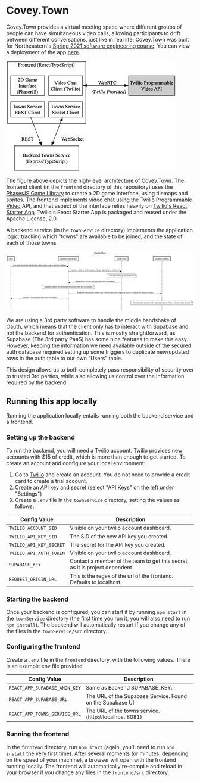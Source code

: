 # Covey.Town

Covey.Town provides a virtual meeting space where different groups of people can have simultaneous video calls, allowing participants to drift between different conversations, just like in real life.
Covey.Town was built for Northeastern's [Spring 2021 software engineering course](https://neu-se.github.io/CS4530-CS5500-Spring-2021/).
You can view a deployment of the app [here](https://coveytown-group501.netlify.app/).

![Covey.Town Architecture](docs/covey-town-architecture.png)

The figure above depicts the high-level architecture of Covey.Town.
The frontend client (in the `frontend` directory of this repository) uses the [PhaserJS Game Library](https://phaser.io) to create a 2D game interface, using tilemaps and sprites.
The frontend implements video chat using the [Twilio Programmable Video](https://www.twilio.com/docs/video) API, and that aspect of the interface relies heavily on [Twilio's React Starter App](https://github.com/twilio/twilio-video-app-react). Twilio's React Starter App is packaged and reused under the Apache License, 2.0.

A backend service (in the `townService` directory) implements the application logic: tracking which "towns" are available to be joined, and the state of each of those towns.

![OAuth Architecture](docs/oauth-architecture.png)

We are using a 3rd party software to handle the middle handshake of Oauth, which means that the client only has to interact with Supabase and not the backend for authentication. This is mostly straightforward, as Supabase (The 3rd party PaaS) has some nice features to make this easy. However, keeping the information we need available outside of the secured auth database required setting up some triggers to duplicate new/updated rows in the auth table to our own “Users” table.

This design allows us to both completely pass responsibility of security over to trusted 3rd parties, while also allowing us control over the information required by the backend.

## Running this app locally

Running the application locally entails running both the backend service and a frontend.

### Setting up the backend

To run the backend, you will need a Twilio account. Twilio provides new accounts with $15 of credit, which is more than enough to get started.
To create an account and configure your local environment:

1. Go to [Twilio](https://www.twilio.com/) and create an account. You do not need to provide a credit card to create a trial account.
2. Create an API key and secret (select "API Keys" on the left under "Settings")
3. Create a `.env` file in the `townService` directory, setting the values as follows:

| Config Value            | Description                               |
| ----------------------- | ----------------------------------------- |
| `TWILIO_ACCOUNT_SID`    | Visible on your twilio account dashboard. |
| `TWILIO_API_KEY_SID`    | The SID of the new API key you created.   |
| `TWILIO_API_KEY_SECRET` | The secret for the API key you created.   |
| `TWILIO_API_AUTH_TOKEN` | Visible on your twilio account dashboard. |
| `SUPABASE_KEY`          | Contact a member of the team to get this secret, as it is project dependent |
| `REQUEST_ORIGIN_URL`    | This is the regex of the url of the frontend. Defaults to localhost.|


### Starting the backend

Once your backend is configured, you can start it by running `npm start` in the `townService` directory (the first time you run it, you will also need to run `npm install`).
The backend will automatically restart if you change any of the files in the `townService/src` directory.

### Configuring the frontend

Create a `.env` file in the `frontend` directory, with the following values. There is an example env file provided

| Config Value            | Description                               |
| ----------------------- | ----------------------------------------- |
| `REACT_APP_SUPABASE_ANON_KEY`    | Same as Backend SUPABASE_KEY. |
| `REACT_APP_SUPABASE_URL`    | The URL of the Supabase Service. Found on the Supabase UI   |
| `REACT_APP_TOWNS_SERVICE_URL` | The URL of the towns service. (http://localhost:8081)   |

### Running the frontend

In the `frontend` directory, run `npm start` (again, you'll need to run `npm install` the very first time). After several moments (or minutes, depending on the speed of your machine), a browser will open with the frontend running locally.
The frontend will automatically re-compile and reload in your browser if you change any files in the `frontend/src` directory.
